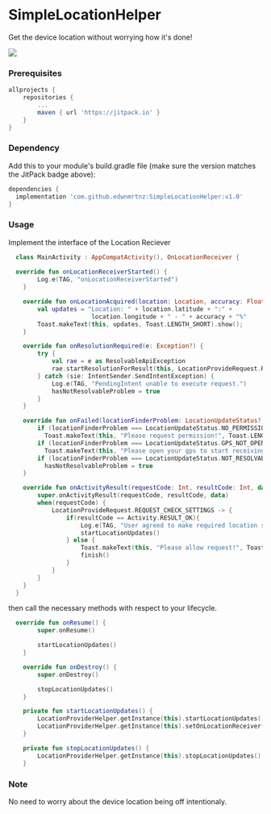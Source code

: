 # SimpleLocationHelper

Get the device location without worrying how it's done!

[![](https://jitpack.io/v/edwnmrtnz/SimpleLocationHelper.svg)](https://jitpack.io/#edwnmrtnz/SimpleLocationHelper)

### Prerequisites
```gradle
allprojects {
    repositories {
	    ...
	    maven { url 'https://jitpack.io' }
	}
}
```
### Dependency
Add this to your module's build.gradle file (make sure the version matches the JitPack badge above):
```gradle
dependencies {
  implementation 'com.github.edwnmrtnz:SimpleLocationHelper:v1.0'
}
```

### Usage

Implement the interface of the Location Reciever

```kotlin
  class MainActivity : AppCompatActivity(), OnLocationReceiver {
 
  override fun onLocationReceiverStarted() {
        Log.e(TAG, "onLocationReceiverStarted")
    }

    override fun onLocationAcquired(location: Location, accuracy: Float) {
        val updates = "Location: " + location.latitude + ":" + 
                       location.longitude + " - " + accuracy + "%"
        Toast.makeText(this, updates, Toast.LENGTH_SHORT).show();
    }

    override fun onResolutionRequired(e: Exception?) {
        try {
            val rae = e as ResolvableApiException
            rae.startResolutionForResult(this, LocationProvideRequest.REQUEST_CHECK_SETTINGS)
        } catch (sie: IntentSender.SendIntentException) {
            Log.e(TAG, "PendingIntent unable to execute request.")
            hasNotResolvableProblem = true
        }
    }

    override fun onFailed(locationFinderProblem: LocationUpdateStatus?) {
        if (locationFinderProblem === LocationUpdateStatus.NO_PERMISSION) 
          Toast.makeText(this, "Please request permission!", Toast.LENGTH_SHORT).show();
        if (locationFinderProblem === LocationUpdateStatus.GPS_NOT_OPEN) 
          Toast.makeText(this, "Please open your gps to start receiving location updates!", Toast.LENGTH_SHORT).show()
        if (locationFinderProblem === LocationUpdateStatus.NOT_RESOLVABLE) 
          hasNotResolvableProblem = true
    }

    override fun onActivityResult(requestCode: Int, resultCode: Int, data: Intent?) {
        super.onActivityResult(requestCode, resultCode, data)
        when(requestCode) {
            LocationProvideRequest.REQUEST_CHECK_SETTINGS -> {
                if(resultCode == Activity.RESULT_OK){
                    Log.e(TAG, "User agreed to make required location settings changes.")
                    startLocationUpdates()
                } else {
                    Toast.makeText(this, "Please allow request!", Toast.LENGTH_SHORT).show()
                    finish()
                }
            }
        }
    }
  }
```
then call the necessary methods with respect to your lifecycle.

```kotlin
  override fun onResume() {
        super.onResume()

        startLocationUpdates()
    }

    override fun onDestroy() {
        super.onDestroy()

        stopLocationUpdates()
    }

    private fun startLocationUpdates() {
        LocationProviderHelper.getInstance(this).startLocationUpdates()
        LocationProviderHelper.getInstance(this).setOnLocationReceiver(this)
    }

    private fun stopLocationUpdates() {
        LocationProviderHelper.getInstance(this).stopLocationUpdates()
    }
```

### Note
No need to worry about the device location being off intentionaly.

